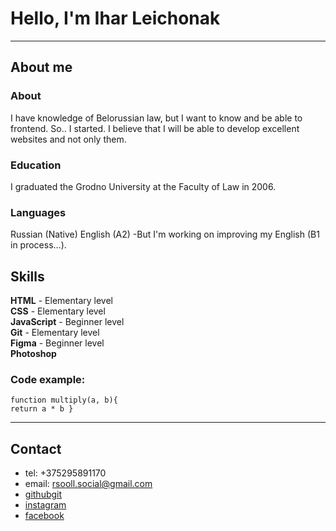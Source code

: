# Hello, I'm Ihar Leichonak

---

## About me

### About

I have knowledge of Belorussian law, but I want to know and be able to frontend. So.. I started.
I believe that I will be able to develop excellent websites and not only them.

### Education

I graduated the Grodno University at the Faculty of Law in 2006.

### Languages

Russian (Native)
English (A2) -But I'm working on improving my English (B1 in process…).

## Skills

**HTML** - Elementary level  
**CSS** - Elementary level  
**JavaScript** - Beginner level  
**Git** - Elementary level  
**Figma** - Beginner level  
**Photoshop**

### Code example:

    function multiply(a, b){
    return a * b }

---

## Contact

- tel: +375295891170
- email: rsooll.social@gmail.com
- [githubgit](https://github.com/rsooll)
- [instagram](https://www.instagram.com/rsooll.i/)
- [facebook](https://www.facebook.com/rsooll.i)
